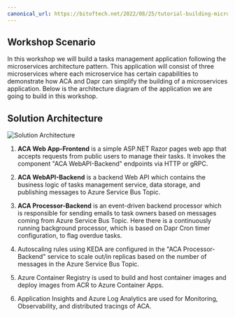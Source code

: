 ```yaml
---
canonical_url: https://bitoftech.net/2022/08/25/tutorial-building-microservice-applications-azure-container-apps-dapr/
---
```


## Workshop Scenario

In this workshop we will build a tasks management application following the microservices architecture pattern. This application will consist of three microservices where each microservice has certain capabilities to demonstrate how ACA and Dapr can simplify the building of a microservices application. Below is the architecture diagram of the application we are going to build in this workshop.

## Solution Architecture

![Solution Architecture](../../assets/images/00-workshop-intro/ACA-Architecture-workshop.jpg)

1. **ACA Web App-Frontend** is a simple ASP.NET Razor pages web app that accepts requests from public users to manage their tasks. It invokes the component "ACA WebAPI-Backend" endpoints via HTTP or gRPC.

1. **ACA WebAPI-Backend** is a backend Web API which contains the business logic of tasks management service, data storage, and publishing messages to Azure Service Bus Topic.

1. **ACA Processor-Backend** is an event-driven backend processor which is responsible for sending emails to task owners based on messages coming from Azure Service Bus Topic. Here there is a continuously running background processor, which is based on Dapr Cron timer configuration, to flag overdue tasks.

1. Autoscaling rules using KEDA are configured in the "ACA Processor-Backend" service to scale out/in replicas based on the number of messages in the Azure Service Bus Topic.

1. Azure Container Registry is used to build and host container images and deploy images from ACR to Azure Container Apps.

1. Application Insights and Azure Log Analytics are used for Monitoring, Observability, and distributed tracings of ACA.
